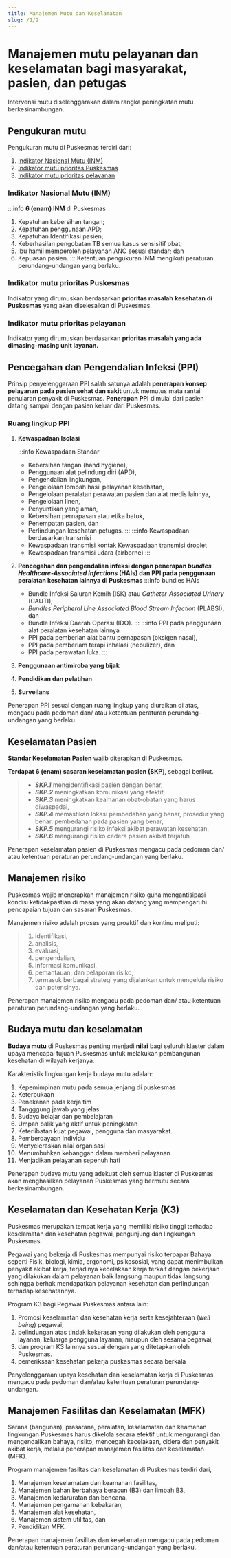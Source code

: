```yaml
---
title: Manajemen Mutu dan Keselamatan
slug: /1/2
---
```

# Manajemen mutu pelayanan dan keselamatan bagi masyarakat, pasien, dan petugas

Intervensi mutu diselenggarakan dalam rangka peningkatan mutu berkesinambungan.

## Pengukuran mutu

Pengukuran mutu di Puskesmas terdiri dari:
1. [Indikator Nasional Mutu (INM)](#indikator-nasional-mutu-inm)
2. [Indikator mutu prioritas Puskesmas](#indikator-mutu-prioritas-puskesmas)
3. [Indikator mutu prioritas pelayanan](#indikator-mutu-prioritas-pelayanan)

### Indikator Nasional Mutu (INM)
:::info **6 (enam) INM** di Puskesmas
1) Kepatuhan kebersihan tangan;
2) Kepatuhan penggunaan APD;
3) Kepatuhan Identifikasi pasien;
4) Keberhasilan pengobatan TB semua kasus sensisitif obat; 
5) Ibu hamil memperoleh pelayanan ANC sesuai standar; dan 
6) Kepuasan pasien.
:::
Ketentuan pengukuran INM mengikuti peraturan perundang-undangan yang berlaku.
### Indikator mutu prioritas Puskesmas
Indikator yang dirumuskan berdasarkan **prioritas masalah** **kesehatan di Puskesmas** yang akan diselesaikan di Puskesmas.
### Indikator mutu prioritas pelayanan
Indikator yang dirumuskan berdasarkan **prioritas masalah yang ada dimasing-masing unit layanan.**


## Pencegahan dan Pengendalian Infeksi (PPI)

Prinsip penyelenggaraan PPI salah satunya adalah **penerapan konsep pelayanan pada pasien sehat dan sakit** untuk memutus mata rantai penularan penyakit di Puskesmas. **Penerapan PPI** dimulai dari pasien datang sampai dengan pasien keluar dari Puskesmas.

### Ruang lingkup PPI 

1. **Kewaspadaan Isolasi**

    :::info Kewaspadaan Standar
    - Kebersihan tangan (hand hygiene),
    - Penggunaan alat pelindung diri (APD),
    - Pengendalian lingkungan,
    - Pengelolaan lombah hasil pelayanan kesehatan,
    - Pengelolaan peralatan perawatan pasien dan alat medis lainnya,
    - Pengelolaan linen,
    - Penyuntikan yang aman,
    - Kebersihan pernapasan atau etika batuk,
    - Penempatan pasien, dan
    - Perlindungan kesehatan petugas.
    :::
    :::info Kewaspadaan berdasarkan transmisi
    - Kewaspadaan transmisi kontak Kewaspadaan transmisi droplet
    - Kewaspadaan transmisi udara (airborne)
    :::
2. **Pencegahan dan pengendalian infeksi dengan penerapan _bundles Healthcare-Associated Infections_ (HAIs) dan PPI pada penggunaan peralatan kesehatan lainnya di Puskesmas**
    :::info bundles HAIs
    - Bundle Infeksi Saluran Kemih (ISK) atau _Catheter-Associated Urinary_ (CAUTI);
    - _Bundles_ _Peripheral Line Associated Blood Stream Infection_ (PLABSI), dan
    - Bundle Infeksi Daerah Operasi (IDO).
    :::
    :::info PPI pada penggunaan alat peralatan kesehatan lainnya
    - PPI pada pemberian alat bantu pernapasan (oksigen nasal),
    - PPI pada pemberiam terapi inhalasi (nebulizer), dan
    - PPI pada perawatan luka.
    :::
3. **Penggunaan antimiroba yang bijak**
4. **Pendidikan dan pelatihan**
5. **Surveilans**

Penerapan PPI sesuai dengan ruang lingkup yang diuraikan di atas, mengacu pada pedoman dan/ atau ketentuan peraturan perundang-undangan yang berlaku.

## Keselamatan Pasien
**Standar Keselamatan Pasien** wajib diterapkan di Puskesmas. 

**Terdapat 6 (enam) sasaran keselamatan pasien (SKP**), sebagai berikut.

> - **_SKP.1_** mengidentifikasi pasien dengan benar,
> - **_SKP.2_** meningkatkan komunikasi yang efektif,
> - **_SKP.3_** meningkatkan keamanan obat-obatan yang harus diwaspadai,
> - **_SKP.4_** memastikan lokasi pembedahan yang benar, prosedur yang benar, pembedahan pada pasien yang benar,
> - **_SKP.5_** mengurangi risiko infeksi akibat perawatan kesehatan,
> - **_SKP.6_** mengurangi risiko cedera pasien akibat terjatuh

Penerapan keselamatan pasien di Puskesmas mengacu pada pedoman dan/ atau ketentuan peraturan perundang-undangan yang berlaku.

## Manajemen risiko

Puskesmas wajib menerapkan manajemen risiko guna mengantisipasi kondisi ketidakpastian di masa yang akan datang yang mempengaruhi pencapaian tujuan dan sasaran Puskesmas.

Manajemen risiko adalah proses yang proaktif dan kontinu meliputi:

> 1) identifikasi,
> 2) analisis,
> 3) evaluasi,
> 4) pengendalian,
> 5) informasi komunikasi,
> 6) pemantauan, dan pelaporan risiko,
> 7) termasuk berbagai strategi yang dijalankan untuk mengelola risiko dan potensinya.

Penerapan manajemen risiko mengacu pada pedoman dan/ atau ketentuan peraturan perundang-undangan yang berlaku.

## Budaya mutu dan keselamatan

**Budaya mutu** di Puskesmas penting menjadi **nilai** bagi seluruh klaster dalam upaya mencapai tujuan Puskesmas untuk melakukan pembangunan kesehatan di wilayah kerjanya. 

Karakteristik lingkungan kerja budaya mutu adalah:
1) Kepemimpinan mutu pada semua jenjang di puskesmas
2) Keterbukaan
3) Penekanan pada kerja tim
4) Tangggung jawab yang jelas
5) Budaya belajar dan pembelajaran
6) Umpan balik yang aktif untuk peningkatan
7) Keterlibatan kuat pegawai, pengguna dan masyarakat.
8) Pemberdayaan individu
9) Menyeleraskan nilai organisasi
10) Menumbuhkan kebanggan dalam memberi pelayanan
11) Menjadikan pelayanan sepenuh hati

Penerapan budaya mutu yang adekuat oleh semua klaster di Puskesmas akan menghasilkan pelayanan Puskesmas yang bermutu secara berkesinambungan.

## Keselamatan dan Kesehatan Kerja (K3)
Puskesmas merupakan tempat kerja yang memiliki risiko tinggi terhadap keselamatan dan kesehatan pegawai, pengunjung dan lingkungan Puskesmas.

Pegawai yang bekerja di Puskesmas mempunyai risiko terpapar Bahaya seperti Fisik, biologi, kimia, ergonomi, psikososial, yang dapat menimbulkan penyakit akibat kerja, terjadinya kecelakaan kerja terkait dengan pekerjaan yang dilakukan dalam pelayanan baik langsung maupun tidak langsung sehingga berhak mendapatkan pelayanan kesehatan dan perlindungan terhadap kesehatannya.

Program K3 bagi Pegawai Puskesmas antara lain:

1) Promosi keselamatan dan kesehatan kerja serta kesejahteraan (_well being_) pegawai,
2) pelindungan atas tindak kekerasan yang dilakukan oleh pengguna layanan, keluarga pengguna layanan, maupun oleh sesama pegawai,
3) dan program K3 lainnya sesuai dengan yang ditetapkan oleh Puskesmas.
4) pemeriksaan kesehatan pekerja puskesmas secara berkala

Penyelenggaraan upaya kesehatan dan keselamatan kerja di Puskesmas mengacu pada pedoman dan/atau ketentuan peraturan perundang-undangan.

## Manajemen Fasilitas dan Keselamatan (MFK)
Sarana (bangunan), prasarana, peralatan, keselamatan dan keamanan lingkungan Puskesmas harus dikelola secara efektif untuk mengurangi dan mengendalikan bahaya, risiko, mencegah kecelakaan, cidera dan penyakit akibat kerja, melalui penerapan manajemen fasilitas dan keselamatan (MFK).

Program manajemen fasiltas dan keselamatan di Puskesmas terdiri dari,
1) Manajemen keselamatan dan keamanan fasilitas,
2) Manajemen bahan berbahaya beracun (B3) dan limbah B3,
3) Manajemen kedaruratan dan bencana,
4) Manajemen pengamanan kebakaran,
5) Manajemen alat kesehatan, 
6) Manajemen sistem utilitas, dan 
7) Pendidikan MFK.

Penerapan manajemen fasilitas dan keselamatan mengacu pada pedoman dan/atau ketentuan peraturan perundang-undangan yang berlaku.
